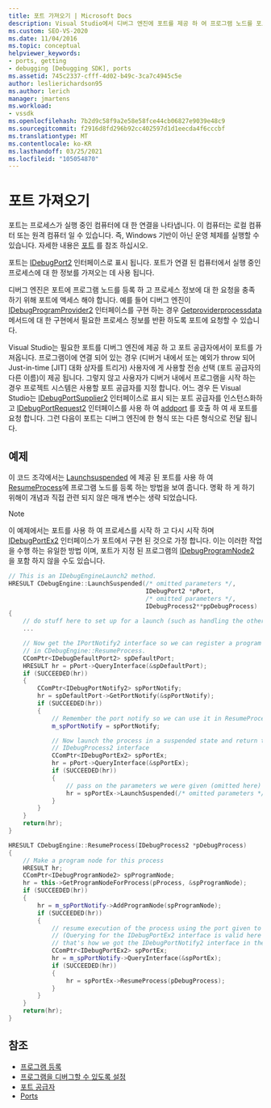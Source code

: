 ```yaml
---
title: 포트 가져오기 | Microsoft Docs
description: Visual Studio에서 디버그 엔진에 포트를 제공 하 여 프로그램 노드를 포트에 등록 하 고 프로세스 정보에 대 한 요청을 충족 하는 방법에 대해 알아봅니다.
ms.custom: SEO-VS-2020
ms.date: 11/04/2016
ms.topic: conceptual
helpviewer_keywords:
- ports, getting
- debugging [Debugging SDK], ports
ms.assetid: 745c2337-cfff-4d02-b49c-3ca7c4945c5e
author: leslierichardson95
ms.author: lerich
manager: jmartens
ms.workload:
- vssdk
ms.openlocfilehash: 7b2d9c58f9a2e58e58fce44cb06827e9039e48c9
ms.sourcegitcommit: f2916d8fd296b92cc402597d1d1eecda4f6cccbf
ms.translationtype: MT
ms.contentlocale: ko-KR
ms.lasthandoff: 03/25/2021
ms.locfileid: "105054870"
---
```

# <a name="get-a-port"></a>포트 가져오기
포트는 프로세스가 실행 중인 컴퓨터에 대 한 연결을 나타냅니다. 이 컴퓨터는 로컬 컴퓨터 또는 원격 컴퓨터 일 수 있습니다. 즉, Windows 기반이 아닌 운영 체제를 실행할 수 있습니다. 자세한 내용은 [포트](../../extensibility/debugger/ports.md) 를 참조 하십시오.

포트는 [IDebugPort2](../../extensibility/debugger/reference/idebugport2.md) 인터페이스로 표시 됩니다. 포트가 연결 된 컴퓨터에서 실행 중인 프로세스에 대 한 정보를 가져오는 데 사용 됩니다.

디버그 엔진은 포트에 프로그램 노드를 등록 하 고 프로세스 정보에 대 한 요청을 충족 하기 위해 포트에 액세스 해야 합니다. 예를 들어 디버그 엔진이 [IDebugProgramProvider2](../../extensibility/debugger/reference/idebugprogramprovider2.md) 인터페이스를 구현 하는 경우 [Getproviderprocessdata](../../extensibility/debugger/reference/idebugprogramprovider2-getproviderprocessdata.md) 메서드에 대 한 구현에서 필요한 프로세스 정보를 반환 하도록 포트에 요청할 수 있습니다.

Visual Studio는 필요한 포트를 디버그 엔진에 제공 하 고 포트 공급자에서이 포트를 가져옵니다. 프로그램이에 연결 되어 있는 경우 (디버거 내에서 또는 예외가 throw 되어 Just-in-time [JIT] 대화 상자를 트리거) 사용자에 게 사용할 전송 선택 (포트 공급자의 다른 이름)이 제공 됩니다. 그렇지 않고 사용자가 디버거 내에서 프로그램을 시작 하는 경우 프로젝트 시스템은 사용할 포트 공급자를 지정 합니다. 어느 경우 든 Visual Studio는 [IDebugPortSupplier2](../../extensibility/debugger/reference/idebugportsupplier2.md) 인터페이스로 표시 되는 포트 공급자를 인스턴스화하고 [IDebugPortRequest2](../../extensibility/debugger/reference/idebugportrequest2.md) 인터페이스를 사용 하 여 [addport](../../extensibility/debugger/reference/idebugportsupplier2-addport.md) 를 호출 하 여 새 포트를 요청 합니다. 그런 다음이 포트는 디버그 엔진에 한 형식 또는 다른 형식으로 전달 됩니다.

## <a name="example"></a>예제
이 코드 조각에서는 [Launchsuspended](../../extensibility/debugger/reference/idebugenginelaunch2-launchsuspended.md) 에 제공 된 포트를 사용 하 여 [ResumeProcess](../../extensibility/debugger/reference/idebugenginelaunch2-resumeprocess.md)에 프로그램 노드를 등록 하는 방법을 보여 줍니다. 명확 하 게 하기 위해이 개념과 직접 관련 되지 않은 매개 변수는 생략 되었습니다.

> [!NOTE]
> 이 예제에서는 포트를 사용 하 여 프로세스를 시작 하 고 다시 시작 하며 [IDebugPortEx2](../../extensibility/debugger/reference/idebugportex2.md) 인터페이스가 포트에서 구현 된 것으로 가정 합니다. 이는 이러한 작업을 수행 하는 유일한 방법 이며, 포트가 지정 된 프로그램의 [IDebugProgramNode2](../../extensibility/debugger/reference/idebugprogramnode2.md) 을 포함 하지 않을 수도 있습니다.

```cpp
// This is an IDebugEngineLaunch2 method.
HRESULT CDebugEngine::LaunchSuspended(/* omitted parameters */,
                                      IDebugPort2 *pPort,
                                      /* omitted parameters */,
                                      IDebugProcess2**ppDebugProcess)
{
    // do stuff here to set up for a launch (such as handling the other parameters)
    ...

    // Now get the IPortNotify2 interface so we can register a program node
    // in CDebugEngine::ResumeProcess.
    CComPtr<IDebugDefaultPort2> spDefaultPort;
    HRESULT hr = pPort->QueryInterface(&spDefaultPort);
    if (SUCCEEDED(hr))
    {
        CComPtr<IDebugPortNotify2> spPortNotify;
        hr = spDefaultPort->GetPortNotify(&spPortNotify);
        if (SUCCEEDED(hr))
        {
            // Remember the port notify so we can use it in ResumeProcess.
            m_spPortNotify = spPortNotify;

            // Now launch the process in a suspended state and return the
            // IDebugProcess2 interface
            CComPtr<IDebugPortEx2> spPortEx;
            hr = pPort->QueryInterface(&spPortEx);
            if (SUCCEEDED(hr))
            {
                // pass on the parameters we were given (omitted here)
                hr = spPortEx->LaunchSuspended(/* omitted parameters */,ppDebugProcess)
            }
        }
    }
    return(hr);
}

HRESULT CDebugEngine::ResumeProcess(IDebugProcess2 *pDebugProcess)
{
    // Make a program node for this process
    HRESULT hr;
    CComPtr<IDebugProgramNode2> spProgramNode;
    hr = this->GetProgramNodeForProcess(pProcess, &spProgramNode);
    if (SUCCEEDED(hr))
    {
        hr = m_spPortNotify->AddProgramNode(spProgramNode);
        if (SUCCEEDED(hr))
        {
            // resume execution of the process using the port given to us earlier.
            // (Querying for the IDebugPortEx2 interface is valid here since
            // that's how we got the IDebugPortNotify2 interface in the first place.)
            CComPtr<IDebugPortEx2> spPortEx;
            hr = m_spPortNotify->QueryInterface(&spPortEx);
            if (SUCCEEDED(hr))
            {
                hr = spPortEx->ResumeProcess(pDebugProcess);
            }
        }
    }
    return(hr);
}
```

## <a name="see-also"></a>참조
- [프로그램 등록](../../extensibility/debugger/registering-the-program.md)
- [프로그램을 디버그할 수 있도록 설정](../../extensibility/debugger/enabling-a-program-to-be-debugged.md)
- [포트 공급자](../../extensibility/debugger/port-suppliers.md)
- [Ports](../../extensibility/debugger/ports.md)
